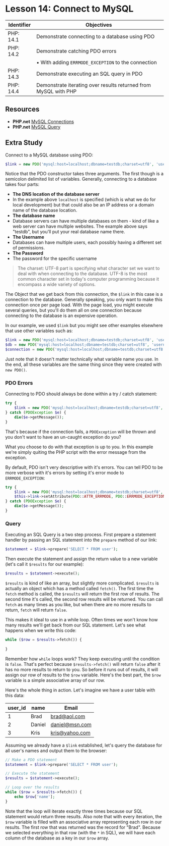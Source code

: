 # Lesson 14: Connect to MySQL

Identifier   | Objectives
-------------|------------
PHP: 14.1    | Demonstrate connecting to a database using PDO
PHP: 14.2    | Demonstrate catching PDO errors
             | &bull; With adding `ERRMODE_EXCEPTION` to the connection
PHP: 14.3    | Demonstrate executing an SQL query in PDO
PHP: 14.4    | Demonstrate iterating over results returned from MySQL with PHP

## Resources
- __PHP.net__ [MySQL Connections](http://php.net/manual/en/mysqli.quickstart.connections.php)
- __PHP.net__ [MySQL Query](http://php.net/manual/en/mysqli.query.php)

## Extra Study

Connect to a MySQL database using PDO:

```php
$link = new PDO('mysql:host=localhost;dbname=testdb;charset=utf8', 'username', 'password');
```

Notice that the PDO constructor takes three arguments. The first though is a semicolon delimited list of variables. Generally, connecting to a database takes four parts:

- __The DNS location of the database server__
 - In the example above `localhost` is specified (which is what we do for local development) but that could also be an IP address or a domain name of the database location.
- __The database name__
 - Database servers can have multiple databases on them - kind of like a web server can have multiple websites. The example above says "testdb", but you'll put your real database name there.
- __The Username__
 - Databases can have multiple users, each possibly having a different set of permissions.
- __The Password__
 - The password for the specific username

> The charset: UTF-8 part is specifying what character set we want to deal with when connecting to the database. UTF-8 is the most common character set in today's computer programming because it encompass a wide variety of options.

The Object that we get back from this connection, the `$link` in this case is a connection to the database. Generally speaking, you only want to make this connection once per page load. With the page load, you might execute several queries, but you'll do them all on one connection because connecting to the database is an expensive operation.

In our example, we used `$link` but you might see other examples elsewhere that use other variables such as: 

```php
$link = new PDO('mysql:host=localhost;dbname=testdb;charset=utf8', 'username', 'password');
$db = new PDO('mysql:host=localhost;dbname=testdb;charset=utf8', 'username', 'password');
$connection = new PDO('mysql:host=localhost;dbname=testdb;charset=utf8', 'username', 'password');
```

Just note that it doesn't matter technically what variable name you use. In the end, all these variables are the same thing since they were created with `new PDO()`.

### PDO Errors

Connecting to PDO should always be done within a try / catch statement:

```php
try {
	$link = new PDO('mysql:host=localhost;dbname=testdb;charset=utf8', 'username', 'password');
} catch (PDOException $e) {
	die($e->getMessage());
}
```

That's because if the connection fails, a `PDOException` will be thrown and you don't want to have an un-caught exception do you?

What you choose to do with that exception is up to you. In this example we're simply quiting the PHP script with the error message from the exception.

By default, PDO isn't very descriptive with it's errors. You can tell PDO to be more verbose with it's errors by setting it's error mode to `ERRMODE_EXCEPTION`:

```php
try {
	$link = new PDO('mysql:host=localhost;dbname=testdb;charset=utf8', 'username', 'password');
	$this->link->setAttribute(PDO::ATTR_ERRMODE, PDO::ERRMODE_EXCEPTION);
} catch (PDOException $e) {
	die($e->getMessage());
}
```

### Query

Executing an SQL Query is a two step process. First prepare a statement handler by passing an SQL statement into the `prepare` method of our link:

```php
$statement = $link->prepare('SELECT * FROM user');
```

Then execute the statement and assign the return value to a new variable (let's call it `$results` for our example):

```php
$results = $statement->execute();
```

`$results` is kind of like an array, but slightly more complicated. `$results` is actually an object which has a method called `fetch()`. The first time the `fetch` method is called, the `$results` will return the first row of results. The second time it's called, the second row results will be returned. You can call `fetch` as many times as you like, but when there are no more results to return, `fetch` will return `false`. 

This makes it ideal to use in a while loop. Often times we won't know how many results we'll get back from our SQL statement. Let's see what happens when we write this code:

```php
while ($row = $results->fetch()) {
	
}
```

Remember how `while` loops work? They keep executing until the condition is `false`. That's perfect because `$results->fetch()` will return `false` after it has no more results to return to you. So before it runs out of results, it will assign our row of results to the `$row` variable. Here's the best part, the `$row` variable is a simple associative array of our row.

Here's the whole thing in action. Let's imagine we have a user table with this data:

user_id | name | Email
--------|------|------
1|Brad|brad@aol.com
2|Daniel|daniel@msn.com
3|Kris|kris@yahoo.com

Assuming we already have a `$link` established, let's query the database for all user's names and output them to the browser:

```php
// Make a PDO statement
$statement = $link->prepare('SELECT * FROM user');

// Execute the statement
$results = $statement->execute();

// Loop over the results
while ($row = $results->fetch()) {
	echo $row['name'];
}
```

Note that the loop will iterate exactly three times because our SQL statement would return three results. Also note that with every iteration, the `$row` variable is filled with an associative array representing each row in our results. The first row that was returned was the record for "Brad". Because we selected everything in that row (with the `*` in SQL), we will have each column of the database as a key in our `$row` array.

